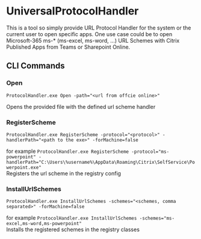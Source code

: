 # UniversalProtocolHandler

This is a tool so simply provide URL Protocol Handler for the system or the current user to open specific apps.
One use case could be to open Microsoft-365 ms-* (ms-excel, ms-word, ...) URL Schemes with Citrix Published Apps from Teams or Sharepoint Online.

## CLI Commands

### Open

```ProtocolHandler.exe Open -path="<url from offcie online>"```
  
Opens the provided file with the defined url scheme handler
  
### RegisterScheme

```ProtocolHandler.exe RegisterScheme -protocol="<protocol>" -handlerPath="<path to the exe>" -forMachine=false```

for example ```ProtocolHandler.exe RegisterScheme -protocol="ms-powerpoint" -handlerPath="C:\Users\%username%\AppData\Roaming\Citrix\SelfService\Powerpoint.exe"```  
Registers the url scheme in the registry config

### InstallUrlSchemes

```ProtocolHandler.exe InstallUrlSchemes -schemes="<schemes, comma separated>" -forMachine=false```

for example ```ProtocolHandler.exe InstallUrlSchemes -schemes="ms-excel,ms-word,ms-powerpoint"```  
Installs the registered schemes in the registry classes
